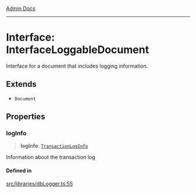 [Admin Docs](/)

***

# Interface: InterfaceLoggableDocument

Interface for a document that includes logging information.

## Extends

- `Document`

## Properties

### logInfo

> **logInfo**: [`TransactionLogInfo`](../type-aliases/TransactionLogInfo.md)

Information about the transaction log

#### Defined in

[src/libraries/dbLogger.ts:55](https://github.com/Suyash878/talawa-api/blob/cfd688207611ba245c99edd8dbaccb2cdbf6a043/src/libraries/dbLogger.ts#L55)
